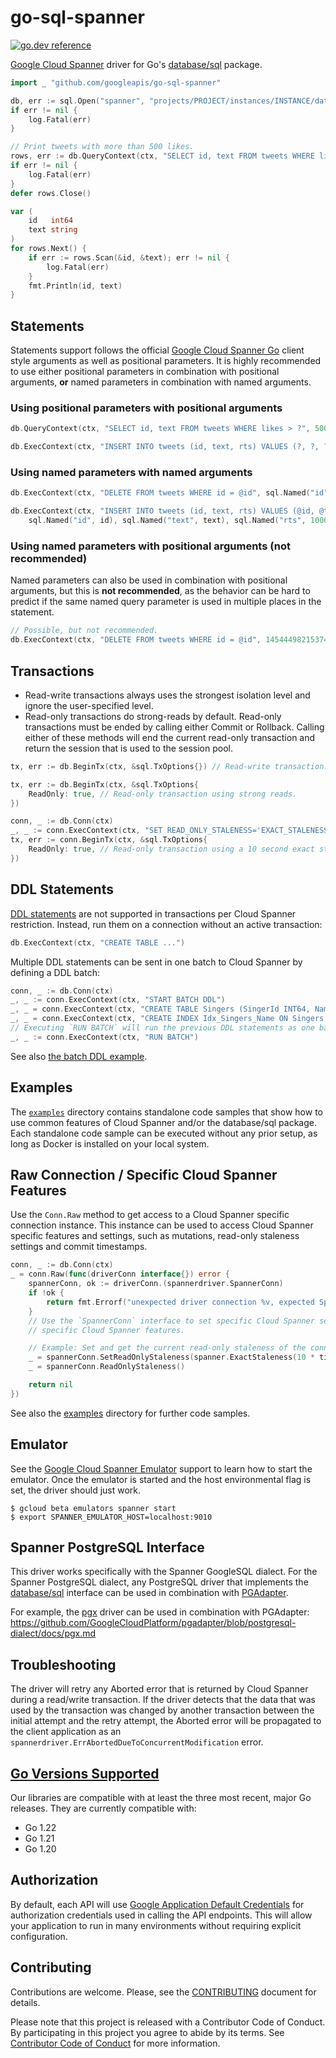 # go-sql-spanner

[![go.dev reference](https://img.shields.io/badge/go.dev-reference-007d9c?logo=go&logoColor=white&style=flat-square)](https://pkg.go.dev/github.com/googleapis/go-sql-spanner)

[Google Cloud Spanner](https://cloud.google.com/spanner) driver for
Go's [database/sql](https://golang.org/pkg/database/sql/) package.

``` go
import _ "github.com/googleapis/go-sql-spanner"

db, err := sql.Open("spanner", "projects/PROJECT/instances/INSTANCE/databases/DATABASE")
if err != nil {
    log.Fatal(err)
}

// Print tweets with more than 500 likes.
rows, err := db.QueryContext(ctx, "SELECT id, text FROM tweets WHERE likes > @likes", sql.Named("likes", 500))
if err != nil {
    log.Fatal(err)
}
defer rows.Close()

var (
    id   int64
    text string
)
for rows.Next() {
    if err := rows.Scan(&id, &text); err != nil {
        log.Fatal(err)
    }
    fmt.Println(id, text)
}
```

## Statements

Statements support follows the official [Google Cloud Spanner Go](https://pkg.go.dev/cloud.google.com/go/spanner) client
style arguments as well as positional parameters. It is highly recommended to use either positional parameters in
combination with positional arguments, __or__ named parameters in combination with named arguments.

### Using positional parameters with positional arguments

```go
db.QueryContext(ctx, "SELECT id, text FROM tweets WHERE likes > ?", 500)

db.ExecContext(ctx, "INSERT INTO tweets (id, text, rts) VALUES (?, ?, ?)", id, text, 10000)
```

### Using named parameters with named arguments

```go
db.ExecContext(ctx, "DELETE FROM tweets WHERE id = @id", sql.Named("id", 14544498215374))

db.ExecContext(ctx, "INSERT INTO tweets (id, text, rts) VALUES (@id, @text, @rts)",
	sql.Named("id", id), sql.Named("text", text), sql.Named("rts", 10000))
```

### Using named parameters with positional arguments (not recommended)
Named parameters can also be used in combination with positional arguments,
but this is __not recommended__, as the behavior can be hard to predict if
the same named query parameter is used in multiple places in the statement.

```go
// Possible, but not recommended.
db.ExecContext(ctx, "DELETE FROM tweets WHERE id = @id", 14544498215374)
```

## Transactions

- Read-write transactions always uses the strongest isolation level and ignore the user-specified level.
- Read-only transactions do strong-reads by default. Read-only transactions must be ended by calling
  either Commit or Rollback. Calling either of these methods will end the current read-only
  transaction and return the session that is used to the session pool.

``` go
tx, err := db.BeginTx(ctx, &sql.TxOptions{}) // Read-write transaction.

tx, err := db.BeginTx(ctx, &sql.TxOptions{
    ReadOnly: true, // Read-only transaction using strong reads.
})

conn, _ := db.Conn(ctx)
_, _ := conn.ExecContext(ctx, "SET READ_ONLY_STALENESS='EXACT_STALENESS 10s'")
tx, err := conn.BeginTx(ctx, &sql.TxOptions{
    ReadOnly: true, // Read-only transaction using a 10 second exact staleness.
})
```

## DDL Statements

[DDL statements](https://cloud.google.com/spanner/docs/data-definition-language)
are not supported in transactions per Cloud Spanner restriction.
Instead, run them on a connection without an active transaction:

```go
db.ExecContext(ctx, "CREATE TABLE ...")
```

Multiple DDL statements can be sent in one batch to Cloud Spanner by defining a DDL batch:

```go
conn, _ := db.Conn(ctx)
_, _ := conn.ExecContext(ctx, "START BATCH DDL")
_, _ = conn.ExecContext(ctx, "CREATE TABLE Singers (SingerId INT64, Name STRING(MAX)) PRIMARY KEY (SingerId)")
_, _ = conn.ExecContext(ctx, "CREATE INDEX Idx_Singers_Name ON Singers (Name)")
// Executing `RUN BATCH` will run the previous DDL statements as one batch.
_, _ := conn.ExecContext(ctx, "RUN BATCH")
```

See also [the batch DDL example](/examples/ddl-batches).

## Examples

The [`examples`](/examples) directory contains standalone code samples that show how to use common
features of Cloud Spanner and/or the database/sql package. Each standalone code sample can be
executed without any prior setup, as long as Docker is installed on your local system.

## Raw Connection / Specific Cloud Spanner Features

Use the `Conn.Raw` method to get access to a Cloud Spanner specific connection instance. This
instance can be used to access Cloud Spanner specific features and settings, such as mutations,
read-only staleness settings and commit timestamps.

```go
conn, _ := db.Conn(ctx)
_ = conn.Raw(func(driverConn interface{}) error {
    spannerConn, ok := driverConn.(spannerdriver.SpannerConn)
    if !ok {
        return fmt.Errorf("unexpected driver connection %v, expected SpannerConn", driverConn)
    }
    // Use the `SpannerConn` interface to set specific Cloud Spanner settings or access
    // specific Cloud Spanner features.

    // Example: Set and get the current read-only staleness of the connection.
    _ = spannerConn.SetReadOnlyStaleness(spanner.ExactStaleness(10 * time.Second))
    _ = spannerConn.ReadOnlyStaleness()

    return nil
})
```

See also the [examples](/examples) directory for further code samples.

## Emulator

See the [Google Cloud Spanner Emulator](https://cloud.google.com/spanner/docs/emulator) support to learn how to start the emulator.
Once the emulator is started and the host environmental flag is set, the driver should just work.

```
$ gcloud beta emulators spanner start
$ export SPANNER_EMULATOR_HOST=localhost:9010
```

## Spanner PostgreSQL Interface

This driver works specifically with the Spanner GoogleSQL dialect. For the
Spanner PostgreSQL dialect, any PostgreSQL driver that implements the
[database/sql](https://golang.org/pkg/database/sql/) interface can be used
in combination with
[PGAdapter](https://cloud.google.com/spanner/docs/pgadapter).

For example, the [pgx](https://github.com/jackc/pgx) driver can be used in combination with
PGAdapter: https://github.com/GoogleCloudPlatform/pgadapter/blob/postgresql-dialect/docs/pgx.md

## Troubleshooting

The driver will retry any Aborted error that is returned by Cloud Spanner
during a read/write transaction. If the driver detects that the data that
was used by the transaction was changed by another transaction between the
initial attempt and the retry attempt, the Aborted error will be propagated
to the client application as an `spannerdriver.ErrAbortedDueToConcurrentModification`
error.

## [Go Versions Supported](#supported-versions)

Our libraries are compatible with at least the three most recent, major Go
releases. They are currently compatible with:

- Go 1.22
- Go 1.21
- Go 1.20

## Authorization

By default, each API will use [Google Application Default Credentials](https://developers.google.com/identity/protocols/application-default-credentials)
for authorization credentials used in calling the API endpoints. This will allow your
application to run in many environments without requiring explicit configuration.

## Contributing

Contributions are welcome. Please, see the
[CONTRIBUTING](https://github.com/googleapis/go-sql-spanner/blob/main/CONTRIBUTING.md)
document for details.

Please note that this project is released with a Contributor Code of Conduct.
By participating in this project you agree to abide by its terms.
See [Contributor Code of Conduct](https://github.com/googleapis/go-sql-spanner/blob/main/CODE_OF_CONDUCT.md)
for more information.
